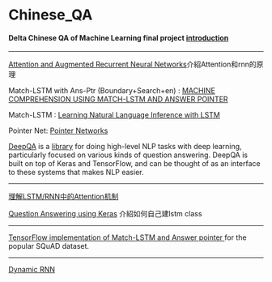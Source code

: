 # Chinese_QA

#### Delta Chinese QA of Machine Learning final project [introduction](https://docs.google.com/presentation/d/1WQ2m6CbnCTkgUoDca782GPk9sqnCLxkc-hPxfg8y9p4/edit#slide=id.p)
----------------------------------------------------   

[Attention and Augmented Recurrent Neural Networks](https://distill.pub/2016/augmented-rnns/)介紹Attention和rnn的原理
   
   
   
Match-LSTM with Ans-Ptr (Boundary+Search+en) : [MACHINE COMPREHENSION USING MATCH-LSTM AND ANSWER POINTER](https://arxiv.org/pdf/1608.07905.pdf)
   
Match-LSTM : [Learning Natural Language Inference with LSTM](https://arxiv.org/pdf/1512.08849.pdf)
  
Pointer Net: [Pointer Networks](https://arxiv.org/pdf/1506.03134.pdf)

[DeepQA](https://github.com/allenai/deep_qa)  is a [library](http://deep-qa.readthedocs.io/en/latest/index.html) for doing high-level NLP tasks with deep learning, particularly focused on various kinds of question answering. DeepQA is built on top of Keras and TensorFlow, and can be thought of as an interface to these systems that makes NLP easier.
  
  
------------------------------------------------------  
[理解LSTM/RNN中的Attention机制](http://www.jeyzhang.com/understand-attention-in-rnn.html)
  
[Question Answering using Keras](http://ben.bolte.cc/blog/2016/language.html) 介紹如何自己建lstm class

  
  
------------------------------------------------------
[TensorFlow implementation of Match-LSTM and Answer pointer ](https://github.com/MurtyShikhar/Question-Answering)for the popular SQuAD dataset.
  
-------------------------------------------------------
[Dynamic RNN](https://github.com/KnHuq/Dynamic-Tensorflow-Tutorial)
